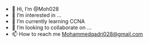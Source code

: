 - 👋 Hi, I’m @Moh028
- 👀 I’m interested in ...
- 🌱 I’m currently learning CCNA
- 💞️ I’m looking to collaborate on ...
- 📫 How to reach me Mohammedqadri028@gmail.com

<!---
Moh028/Moh028 is a ✨ special ✨ repository because its `README.md` (this file) appears on your GitHub profile.
You can click the Preview link to take a look at your changes.
--->
